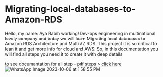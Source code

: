 # Migrating-local-databases-to-Amazon-RDS
Hello, my name:  Aya Rabih
 working! Dev-ops engineering in multinational lovely company and today we will learn Migrating local databases to Amazon RDS Architecture and Multi AZ RDS. This project it is so critical to lean it and get more info for cloud and AWS.
So, in this documentation you will find all steps you need it to create it with deep details

to see documantation for all step - [ pdf steps > click here](https://github.com/ayarabih/Migrating-local-databases-to-Amazon-RDS/blob/main/Migrating%20local%20databases%20to%20Amazon%20RDS.pdf) 
![WhatsApp Image 2023-10-06 at 1 58 55 PM](https://github.com/ayarabih/Migrating-local-databases-to-Amazon-RDS/assets/109382355/51dba685-7cdb-4470-94d3-82758adaa038)
